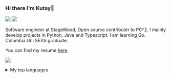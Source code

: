 ### Hi there I'm Kutay👋

[![](https://img.shields.io/badge/Website-green)](https://kutaykarakas.com/)
[![](https://img.shields.io/badge/LinkedIn-blue)](https://www.linkedin.com/in/kutay-karakas-0a0b25195/)

Software engineer at StageWood, Open source contributer to PC^2. I mainly develop projects in Python, Java and Typescript. I am learning Go. Columbia Uni SEAS graduate.


You can find my resume [here](https://drive.google.com/file/d/12v8nFApZy16l-Ag0lYmwgmA_nvIQ6qyQ/view?usp=share_link).

![](https://github-readme-stats.vercel.app/api?username=kkarakas)


<details>
<summary>My top languages</summary>

| Rank | Languages |
|-----:|-----------|
|     1| Java      |
|     2| Python    |
|     3| Typescript|
|     4| Golang    |
  
</details>

<!--
**kkarakas/kkarakas** is a ✨ _special_ ✨ repository because its `README.md` (this file) appears on your GitHub profile.

Here are some ideas to get you started:

- 🔭 I’m currently working on ...
- 🌱 I’m currently learning ...
- 👯 I’m looking to collaborate on ...
- 🤔 I’m looking for help with ...
- 💬 Ask me about ...
- 📫 How to reach me: ...
- 😄 Pronouns: ...
- ⚡ Fun fact: ...
-->
